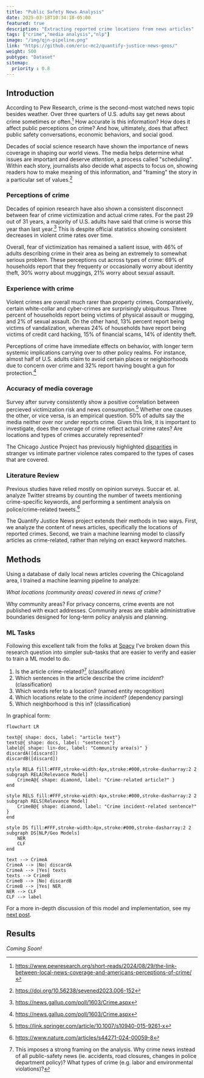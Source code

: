 ```yaml
---
title: "Public Safety News Analysis"
date: 2025-03-18T10:34:18-05:00
featured: true
description: "Extracting reported crime locations from news articles"
tags: ["crime","media analysis","nlp"]
image: "/img/qjn-pipeline.png"
link: "https://github.com/eric-mc2/quantify-justice-news-geos/"
weight: 500
pubtype: "Dataset"
sitemap:
  priority : 0.8
---
```


## Introduction

According to Pew Research, crime is the second-most watched news topic besides
weather. Over three quarters of U.S. adults say get news about crime sometimes
or often.[^1] How accurate is this information? How does it affect public perceptions
on crime? And how, ultimately, does that affect public safety conversations,
economic behaviors, and social good.

Decades of social science research have shown the importance of
news coverage in shaping our world views. The media helps determine what issues 
are important and deserve *attention*, a process called "scheduling". 
Within each story, journalists also decide what aspects to focus on, 
showing readers how to make meaning of this information,
and "framing" the story in a particular set of values.[^2]

### Perceptions of crime
Decades of opinion research have also shown a consistent disconnect between
fear of crime victimization and actual crime rates. 
For the past 29 out of 31 years, a majority of U.S. adults have said that crime
is worse this year than last year.[^3] This is despite official statistics showing
consistent decreases in violent crime rates over time.

Overall, fear of victimization has remained a salient issue, with 
46% of adults describing crime in their area as being an extremely to somewhat serious problem.
These perceptions cut across types of crime:
69% of households report that they frequenty or occasionally worry about 
identity theft, 30% worry about muggings, 21% worry about sexual assault.

### Experience with crime
Violent crimes are overall much rarer than property crimes. Comparatively,
certain white-collar and cyber-crimes are surprisingly ubiquitous.
Three percent of households report being victims of physical assault or mugging, and 2% of sexual assault. 
On the other hand, 13% percent report being victims of vandalization,
whereas 24% of households have report being victims of credit card
hacking, 15% of financial scams, 14% of identity theft. 

Perceptions of crime have immediate effects on behavior, with longer term
systemic implications carrying over to other policy realms.
For instance, almost half of U.S. adults claim to avoid certain places or neighborhoods
due to concern over crime and 32% report having bought a gun for protection.[^3]

### Accuracy of media coverage
Survey after survey consistently show a positive correlation between percieved victimization risk and news consumption.[^5]
Whether one causes the other, or vice versa, is an empirical question. 
50% of adults say the media neither over nor under reports crime.
Given this link, it is important to investigate, 
does the coverage of crime reflect actual crime rates? Are locations and types
of crimes accurately represented?

The Chicago Justice Project has previously highlighted
[disparities](https://chicagojustice.org/2013/05/20/violence-against-women-reporting/)
in stranger vs intimate partner violence rates compared to the types of cases that are covered.

### Literature Review
Previous studies have relied mostly on opinion surveys. Succar et. al. 
analyze Twitter streams by counting the number of tweets mentioning crime-specific
keywords, and performing a sentiment analysis on police/crime-related tweets.[^4]

The Quantify Justice News project extends their methods in two ways. First, we analyze the content
of news articles, specifically the locations of reported crimes. Second, we
train a machine learning model to classify articles as crime-related, rather
than relying on exact keyword matches.

## Methods

Using a database of daily local news articles covering the Chicagoland area, 
I trained a machine learning pipeline to analyze:

*What locations (community areas) covered in news of crime?*

Why community areas? For privacy concerns, crime events are not published with
exact addresses. Community areas are stable administrative boundaries designed
for long-term policy analysis and planning.

### ML Tasks
Following this excellent talk from the folks at [Spacy](https://support.prodi.gy/t/fact-extraction-for-earnings-news/1023/2)
I've broken down this research question into simpler sub-tasks that are easier to verify
and easier to train a ML model to do. 

1. Is the article crime-related?[^6] (classification)
2. Which sentences in the article describe the crime *incident*? (classification)
3. Which words refer to a location? (named entity recognition)
4. Which locations relate to the crime *incident*? (dependency parsing)
5. Which neighborhood is this in? (classification)

In graphical form:

```mermaid
flowchart LR

text@{ shape: docs, label: "article text"}
texts@{ shape: docs, label: "sentences"}
label@{ shape: lin-doc, label: "Community area(s)" }
discardA([discard])
discardB([discard])

style RELA fill:#FFF,stroke-width:4px,stroke:#000,stroke-dasharray:2 2
subgraph RELA[Relevance Model]
    CrimeA@{ shape: diamond, label: "Crime-related article?" }
end

style RELS fill:#FFF,stroke-width:4px,stroke:#000,stroke-dasharray:2 2
subgraph RELS[Relevance Model]
    CrimeB@{ shape: diamond, label: "Crime incident-related sentence?" }
end

style DS fill:#FFF,stroke-width:4px,stroke:#000,stroke-dasharray:2 2
subgraph DS[NLP/Geo Models]
    NER
    CLF
end

text --> CrimeA
CrimeA --> |No| discardA
CrimeA --> |Yes| texts
texts --> CrimeB
CrimeB --> |No| discardB
CrimeB --> |Yes| NER
NER --> CLF
CLF --> label

```

For a more in-depth discussion of this model and implementation,
see my [next post](../qjn-methods/index.html).


## Results

*Coming Soon!*

[^1]: https://www.pewresearch.org/short-reads/2024/08/29/the-link-between-local-news-coverage-and-americans-perceptions-of-crime/
[^2]: https://doi.org/10.56238/sevened2023.006-152
[^3]: https://news.gallup.com/poll/1603/Crime.aspx
[^4]: https://www.nature.com/articles/s44271-024-00059-8
[^5]: https://link.springer.com/article/10.1007/s10940-015-9261-x
[^6]: This imposes a strong framing on the analysis. 
Why crime news instead of all public-safety news
(ie. accidents, road closures, changes in police department policy)? What types
of crime (e.g. labor and environmental violations)?